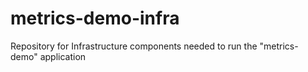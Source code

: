 # metrics-demo-infra
Repository for Infrastructure components needed to run the "metrics-demo" application
